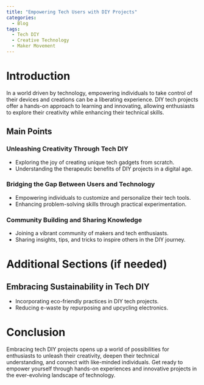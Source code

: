 ```yaml
---
title: "Empowering Tech Users with DIY Projects"
categories:
  - Blog
tags:
  - Tech DIY
  - Creative Technology
  - Maker Movement
---
```


# Introduction
In a world driven by technology, empowering individuals to take control of their devices and creations can be a liberating experience. DIY tech projects offer a hands-on approach to learning and innovating, allowing enthusiasts to explore their creativity while enhancing their technical skills.

## Main Points
### Unleashing Creativity Through Tech DIY
- Exploring the joy of creating unique tech gadgets from scratch.
- Understanding the therapeutic benefits of DIY projects in a digital age.

### Bridging the Gap Between Users and Technology
- Empowering individuals to customize and personalize their tech tools.
- Enhancing problem-solving skills through practical experimentation.

### Community Building and Sharing Knowledge
- Joining a vibrant community of makers and tech enthusiasts.
- Sharing insights, tips, and tricks to inspire others in the DIY journey.

# Additional Sections (if needed)
## Embracing Sustainability in Tech DIY
- Incorporating eco-friendly practices in DIY tech projects.
- Reducing e-waste by repurposing and upcycling electronics.

# Conclusion
Embracing tech DIY projects opens up a world of possibilities for enthusiasts to unleash their creativity, deepen their technical understanding, and connect with like-minded individuals. Get ready to empower yourself through hands-on experiences and innovative projects in the ever-evolving landscape of technology.